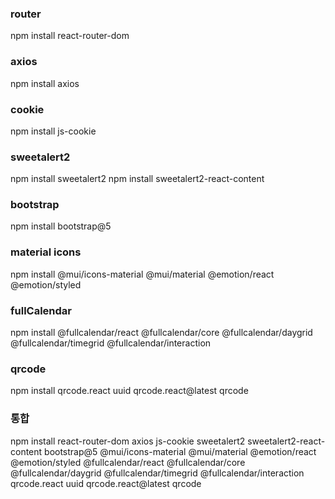 ### router
npm install react-router-dom

### axios
npm install axios

### cookie
npm install js-cookie

### sweetalert2
npm install sweetalert2
npm install sweetalert2-react-content

### bootstrap
npm install bootstrap@5

### material icons
npm install @mui/icons-material @mui/material @emotion/react @emotion/styled

### fullCalendar
npm install @fullcalendar/react @fullcalendar/core @fullcalendar/daygrid @‌fullcalendar/timegrid @fullcalendar/interaction

### qrcode
npm install qrcode.react uuid qrcode.react@latest qrcode

### 통합
npm install react-router-dom axios js-cookie sweetalert2 sweetalert2-react-content bootstrap@5 @mui/icons-material @mui/material @emotion/react @emotion/styled @fullcalendar/react @fullcalendar/core @fullcalendar/daygrid @‌fullcalendar/timegrid @fullcalendar/interaction qrcode.react uuid qrcode.react@latest qrcode